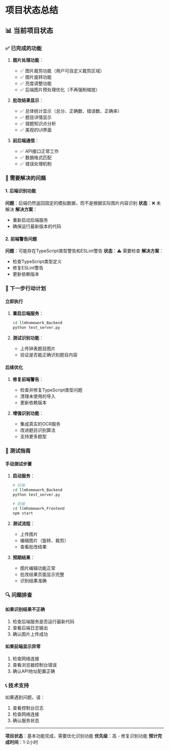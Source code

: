 # 项目状态总结

## 📊 当前项目状态

### ✅ 已完成的功能
1. **图片处理功能**：
   - ✅ 图片裁剪功能（用户可自定义裁剪区域）
   - ✅ 图片旋转功能
   - ✅ 亮度调整功能
   - ✅ 后端图片预处理优化（不再强制缩放）

2. **批改结果显示**：
   - ✅ 总体统计显示（总分、正确数、错误数、正确率）
   - ✅ 题目详情显示
   - ✅ 错题知识点分析
   - ✅ 美观的UI界面

3. **前后端通信**：
   - ✅ API接口正常工作
   - ✅ 数据格式匹配
   - ✅ 错误处理机制

### 🔧 需要解决的问题

#### 1. 后端识别功能
**问题**：后端仍然返回固定的模拟数据，而不是根据实际图片内容识别
**状态**：❌ 未解决
**解决方案**：
- 重新启动后端服务
- 确保运行最新版本的代码

#### 2. 前端警告问题
**问题**：可能存在TypeScript类型警告和ESLint警告
**状态**：⚠️ 需要检查
**解决方案**：
- 检查TypeScript类型定义
- 修复ESLint警告
- 更新依赖版本

### 🚀 下一步行动计划

#### 立即执行
1. **重启后端服务**：
   ```bash
   cd llmhomework_Backend
   python test_server.py
   ```

2. **测试识别功能**：
   - 上传钟表题目图片
   - 验证是否能正确识别题目内容

#### 后续优化
1. **修复前端警告**：
   - 检查并修复TypeScript类型问题
   - 清理未使用的导入
   - 更新依赖版本

2. **增强识别功能**：
   - 集成真实的OCR服务
   - 改进题目识别算法
   - 支持更多题型

### 📱 测试指南

#### 手动测试步骤
1. **启动服务**：
   ```bash
   # 后端
   cd llmhomework_Backend
   python test_server.py
   
   # 前端
   cd llmhomework_Frontend
   npm start
   ```

2. **测试流程**：
   - 上传图片
   - 编辑图片（旋转、裁剪）
   - 查看批改结果

3. **预期结果**：
   - 图片编辑功能正常
   - 批改结果页面显示完整
   - 识别结果准确

### 🔍 问题排查

#### 如果识别结果不正确
1. 检查后端服务是否运行最新代码
2. 查看后端日志输出
3. 确认图片上传成功

#### 如果前端显示异常
1. 检查网络连接
2. 查看浏览器控制台错误
3. 确认API地址配置正确

### 📞 技术支持

如果遇到问题，请：
1. 查看控制台日志
2. 检查网络连接
3. 确认服务状态

---

**项目状态**：基本功能完成，需要优化识别功能
**优先级**：高 - 修复识别功能
**预计完成时间**：1-2小时 